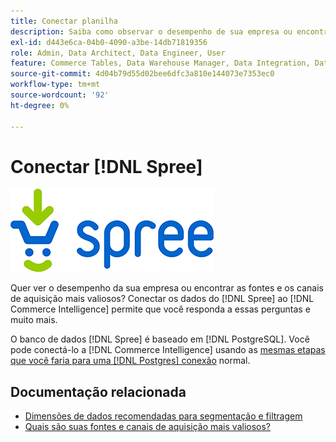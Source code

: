```yaml
---
title: Conectar planilha
description: Saiba como observar o desempenho de sua empresa ou encontrar as fontes e os canais de aquisição mais valiosos.
exl-id: d443e6ca-04b0-4090-a3be-14db71819356
role: Admin, Data Architect, Data Engineer, User
feature: Commerce Tables, Data Warehouse Manager, Data Integration, Data Import/Export
source-git-commit: 4d04b79d55d02bee6dfc3a810e144073e7353ec0
workflow-type: tm+mt
source-wordcount: '92'
ht-degree: 0%

---
```


# Conectar [!DNL Spree]

![Difundir logotipo do Commerce](../../../assets/spree-commerce-logo.png)

Quer ver o desempenho da sua empresa ou encontrar as fontes e os canais de aquisição mais valiosos? Conectar os dados do [!DNL Spree] ao [!DNL Commerce Intelligence] permite que você responda a essas perguntas e muito mais.

O banco de dados [!DNL Spree] é baseado em [!DNL PostgreSQL]. Você pode conectá-lo a [!DNL Commerce Intelligence] usando as [mesmas etapas que você faria para uma  [!DNL Postgres] conexão](../integrations/postgresql.md) normal.

## Documentação relacionada

* [Dimensões de dados recomendadas para segmentação e filtragem](../../../best-practices/segment-filter.md)
* [Quais são suas fontes e canais de aquisição mais valiosos?](../../analysis/most-value-source-channel.md)
